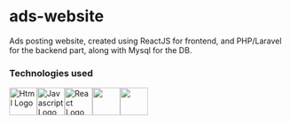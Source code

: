 # ads-website

Ads posting website, created using ReactJS for frontend, and PHP/Laravel for the backend part, along with Mysql for the DB.

### Technologies used

<div style="display:flex; flex-direction: row; align-items: center;">
    <img src="https://upload.wikimedia.org/wikipedia/commons/6/61/HTML5_logo_and_wordmark.svg" alt="Html Logo" width="50" height="50">
    <img src="https://upload.wikimedia.org/wikipedia/commons/9/99/Unofficial_JavaScript_logo_2.svg" alt="Javascript Logo" width="50" height="50">
    <img src="https://upload.wikimedia.org/wikipedia/commons/a/a7/React-icon.svg" alt="React Logo" width="50" height="50">
    <img src="https://www.php.net/images/logos/new-php-logo.png" width="50" height="50">
    <img src="https://laravel.com/img/logomark.min.svg" width="50" height="50">
</div>
